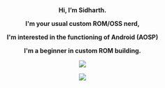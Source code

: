 <p align="center"><strong> Hi, I’m Sidharth. <strong></p>  
<p align="center"><strong> I'm your usual custom ROM/OSS nerd, <strong></p>  
<p align="center"> I'm interested in the functioning of Android (AOSP) </p>  
<p align="center"> I'm a beginner in custom ROM building. </p> 
<p align="center"><a href="https://git.io/streak-stats"><img src="https://streak-stats.demolab.com?user=arteryring"/></a></p>

<p align="center"><a href="https://github.com/HELLINFIX"><img src="https://github-readme-stats.vercel.app/api?username=arteryring&show_icons=true&theme=highcontrast&count_private=true"></a></p>
